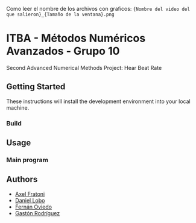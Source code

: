 Como leer el nombre de los  archivos con graficos:
`{Nombre del video del que salieron}_{Tamaño de la ventana}.png`
# ITBA - Métodos Numéricos Avanzados - Grupo 10
Second Advanced Numerical Methods Project: Hear Beat Rate


## Getting Started
These instructions will install the development environment into your local machine.

### Build

## Usage


### Main program


## Authors
* [Axel Fratoni](https://github.com/axelfratoni)
* [Daniel Lobo](https://github.com/lobo)
* [Fernán Oviedo](https://github.com/foviedoITBA)
* [Gastón Rodríguez](https://github.com/gastonrod)

